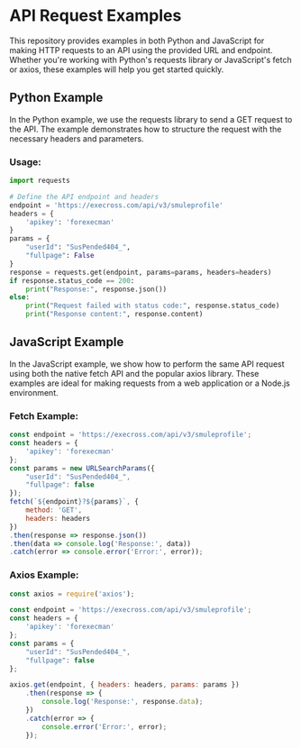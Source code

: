 # API Request Examples

This repository provides examples in both Python and JavaScript for making HTTP requests to an API using the provided URL and endpoint. Whether you're working with Python's requests library or JavaScript's fetch or axios, these examples will help you get started quickly.

## Python Example
In the Python example, we use the requests library to send a GET request to the API. The example demonstrates how to structure the request with the necessary headers and parameters.

### Usage:

```python
import requests

# Define the API endpoint and headers
endpoint = 'https://execross.com/api/v3/smuleprofile'
headers = {
    'apikey': 'forexecman'
}
params = {
    "userId": "SusPended404_",
    "fullpage": False
}
response = requests.get(endpoint, params=params, headers=headers)
if response.status_code == 200:
    print("Response:", response.json())
else:
    print("Request failed with status code:", response.status_code)
    print("Response content:", response.content)

```

## JavaScript Example
In the JavaScript example, we show how to perform the same API request using both the native fetch API and the popular axios library. These examples are ideal for making requests from a web application or a Node.js environment.

### Fetch Example:

```js
const endpoint = 'https://execross.com/api/v3/smuleprofile';
const headers = {
    'apikey': 'forexecman'
};
const params = new URLSearchParams({
    "userId": "SusPended404_",
    "fullpage": false
});
fetch(`${endpoint}?${params}`, {
    method: 'GET',
    headers: headers
})
.then(response => response.json())
.then(data => console.log('Response:', data))
.catch(error => console.error('Error:', error));
```

### Axios Example:

```javascript
const axios = require('axios');

const endpoint = 'https://execross.com/api/v3/smuleprofile';
const headers = {
    'apikey': 'forexecman'
};
const params = {
    "userId": "SusPended404_",
    "fullpage": false
};

axios.get(endpoint, { headers: headers, params: params })
    .then(response => {
        console.log('Response:', response.data);
    })
    .catch(error => {
        console.error('Error:', error);
    });

```